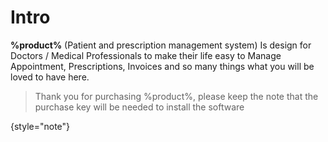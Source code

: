 # Intro

**%product%** (Patient and prescription management system)
Is design for Doctors / Medical Professionals to make their life easy to Manage Appointment, Prescriptions,
Invoices and so many things what you will be loved to have here.


> Thank you for purchasing %product%, please keep the note that the purchase key will be needed to install the software
>
{style="note"}
<seealso>
</seealso>
